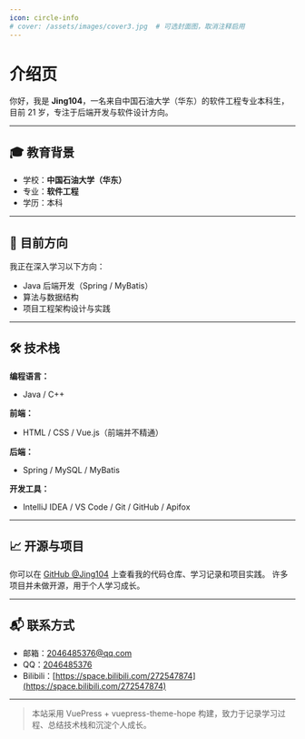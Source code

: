 ```yaml
---
icon: circle-info
# cover: /assets/images/cover3.jpg  # 可选封面图，取消注释启用
---
```


# 介绍页

你好，我是 **Jing104**，一名来自中国石油大学（华东）的软件工程专业本科生，目前 21 岁，专注于后端开发与软件设计方向。

---

## 🎓 教育背景

- 学校：**中国石油大学（华东）**
- 专业：**软件工程**
- 学历：本科

---

## 🧭 目前方向

我正在深入学习以下方向：

- Java 后端开发（Spring / MyBatis）
- 算法与数据结构
- 项目工程架构设计与实践

---

## 🛠 技术栈

**编程语言：**

- Java / C++

**前端：**

- HTML / CSS / Vue.js（前端并不精通）

**后端：**

- Spring / MySQL / MyBatis

**开发工具：**

- IntelliJ IDEA / VS Code / Git / GitHub / Apifox

---

## 📈 开源与项目

你可以在 [GitHub @Jing104](https://github.com/Jing104) 上查看我的代码仓库、学习记录和项目实践。
许多项目并未做开源，用于个人学习成长。

---

## 📬 联系方式

- 邮箱：<a href="mailto:2046485376@qq.com">2046485376@qq.com</a>  
- QQ：<a href="https://wpa.qq.com/msgrd?v=3&uin=2046485376&site=qq&menu=yes">2046485376</a>  
- Bilibili：[https://space.bilibili.com/272547874](https://space.bilibili.com/272547874)

---

> 本站采用 VuePress + vuepress-theme-hope 构建，致力于记录学习过程、总结技术栈和沉淀个人成长。
